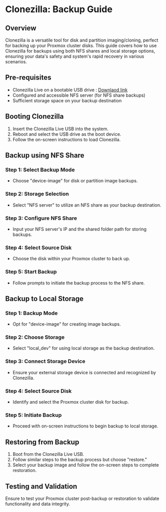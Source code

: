 # Clonezilla: Backup Guide

## Overview

Clonezilla is a versatile tool for disk and partition imaging/cloning, perfect for backing up your Proxmox cluster disks. This guide covers how to use Clonezilla for backups using both NFS shares and local storage options, ensuring your data's safety and system's rapid recovery in various scenarios.

## Pre-requisites

- Clonezilla Live on a bootable USB drive : [Downlaod link](https://clonezilla.org/downloads.php)
- Configured and accessible NFS server (for NFS share backups)
- Sufficient storage space on your backup destination

## Booting Clonezilla

1. Insert the Clonezilla Live USB into the system.
2. Reboot and select the USB drive as the boot device.
3. Follow the on-screen instructions to load Clonezilla.

## Backup using NFS Share

### Step 1: Select Backup Mode

- Choose "device-image" for disk or partition image backups.

### Step 2: Storage Selection

- Select "NFS server" to utilize an NFS share as your backup destination.

### Step 3: Configure NFS Share

- Input your NFS server's IP and the shared folder path for storing backups.

### Step 4: Select Source Disk

- Choose the disk within your Proxmox cluster to back up.

### Step 5: Start Backup

- Follow prompts to initiate the backup process to the NFS share.

## Backup to Local Storage

### Step 1: Backup Mode

- Opt for "device-image" for creating image backups.

### Step 2: Choose Storage

- Select "local_dev" for using local storage as the backup destination.

### Step 3: Connect Storage Device

- Ensure your external storage device is connected and recognized by Clonezilla.

### Step 4: Select Source Disk

- Identify and select the Proxmox cluster disk for backup.

### Step 5: Initiate Backup

- Proceed with on-screen instructions to begin backup to local storage.

## Restoring from Backup

1. Boot from the Clonezilla Live USB.
2. Follow similar steps to the backup process but choose "restore."
3. Select your backup image and follow the on-screen steps to complete restoration.

## Testing and Validation

Ensure to test your Proxmox cluster post-backup or restoration to validate functionality and data integrity.